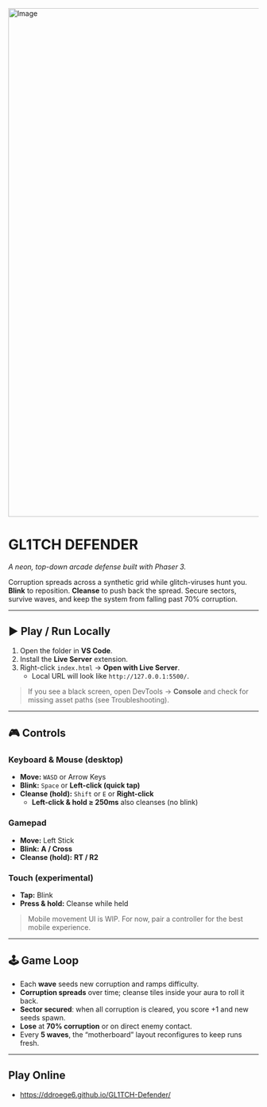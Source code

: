 <img width="1536" height="1024" alt="Image" src="https://github.com/user-attachments/assets/374623bf-8202-4523-84b6-e6224fb802ab" />

# GL1TCH DEFENDER
_A neon, top-down arcade defense built with Phaser 3._

Corruption spreads across a synthetic grid while glitch-viruses hunt you. **Blink** to reposition. **Cleanse** to push back the spread. Secure sectors, survive waves, and keep the system from falling past 70% corruption.

---

## ▶️ Play / Run Locally
1) Open the folder in **VS Code**.  
2) Install the **Live Server** extension.  
3) Right-click `index.html` → **Open with Live Server**.  
   - Local URL will look like `http://127.0.0.1:5500/`.

> If you see a black screen, open DevTools → **Console** and check for missing asset paths (see Troubleshooting).

---

## 🎮 Controls

### Keyboard & Mouse (desktop)
- **Move:** `WASD` or Arrow Keys  
- **Blink:** `Space` or **Left-click (quick tap)**  
- **Cleanse (hold):** `Shift` or `E` or **Right-click**  
  - **Left-click & hold ≥ 250ms** also cleanses (no blink)

### Gamepad
- **Move:** Left Stick  
- **Blink:** **A / Cross**  
- **Cleanse (hold):** **RT / R2**

### Touch (experimental)
- **Tap:** Blink  
- **Press & hold:** Cleanse while held  
> Mobile movement UI is WIP. For now, pair a controller for the best mobile experience.

---

## 🕹️ Game Loop
- Each **wave** seeds new corruption and ramps difficulty.  
- **Corruption spreads** over time; cleanse tiles inside your aura to roll it back.  
- **Sector secured**: when all corruption is cleared, you score +1 and new seeds spawn.  
- **Lose** at **70% corruption** or on direct enemy contact.  
- Every **5 waves**, the “motherboard” layout reconfigures to keep runs fresh.

---

## Play Online
- https://ddroege6.github.io/GL1TCH-Defender/
